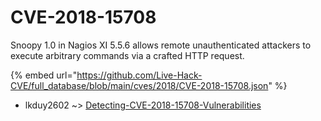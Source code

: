 # CVE-2018-15708

Snoopy 1.0 in Nagios XI 5.5.6 allows remote unauthenticated attackers to execute arbitrary commands via a crafted HTTP request.

{% embed url="https://github.com/Live-Hack-CVE/full_database/blob/main/cves/2018/CVE-2018-15708.json" %}


* lkduy2602 ~> [Detecting-CVE-2018-15708-Vulnerabilities](https://zeste.alice-snow.ru/2018/database/cve-2018-15708/detecting-cve-2018-15708-vulnerabilities-lkduy2602)
